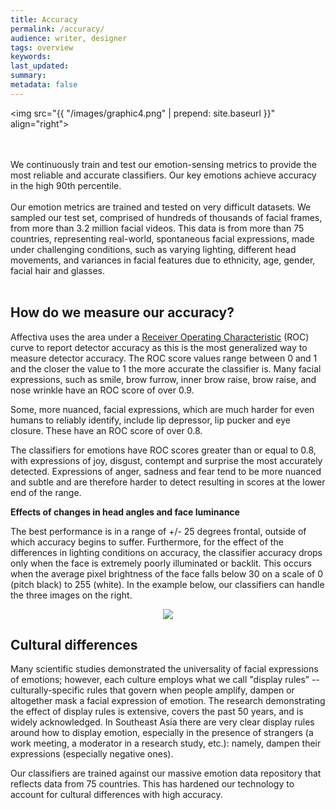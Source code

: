 ```yaml
---
title: Accuracy
permalink: /accuracy/
audience: writer, designer
tags: overview
keywords: 
last_updated: 
summary: 
metadata: false
---
```

<img src="{{ "/images/graphic4.png" | prepend: site.baseurl }}" align="right">

<br></br>
We continuously train and test our emotion-sensing metrics to provide the most reliable and accurate classifiers. Our key emotions achieve accuracy in the high 90th percentile.
<br></br>
Our emotion metrics are trained and tested on very difficult datasets.  We sampled our test set, comprised of hundreds of thousands of facial frames, from more than 3.2 million facial videos.  This data is from more than 75 countries, representing real-world, spontaneous facial expressions, made under challenging conditions, such as varying lighting, different head movements, and variances in facial features due to ethnicity, age, gender, facial hair and glasses. 
<br></br>

## How do we measure our accuracy?

Affectiva uses the area under a <a href=https://en.wikipedia.org/wiki/Receiver_operating_characteristic target=_blank>Receiver Operating Characteristic</a> (ROC) curve to report detector accuracy as this is the most generalized way to measure detector accuracy. The ROC score values range between 0 and 1 and the closer the value to 1 the more accurate the classifier is.
Many facial expressions, such as smile, brow furrow, inner brow raise, brow raise, and nose wrinkle have an ROC score of over 0.9. 

Some,  more nuanced, facial expressions, which are much harder for even humans to reliably identify, include    lip depressor, lip pucker and eye closure. These have an ROC score of over 0.8. 

The classifiers for emotions have ROC scores greater than or equal to 0.8, with expressions of joy, disgust, contempt and surprise the most accurately detected. Expressions of anger, sadness and fear tend to be more nuanced and subtle and are therefore harder to detect resulting in scores at the lower end of the range.


<strong>Effects of changes in head angles and face luminance</strong>

The best performance is in a range of +/- 25 degrees frontal, outside of which accuracy begins to suffer. Furthermore, for the effect of the differences in lighting conditions on accuracy, the classifier accuracy drops only when the face is extremely poorly illuminated or backlit. This occurs when the average pixel brightness of the face falls below 30 on a scale of 0 (pitch black) to 255 (white). In the example below, our classifiers can handle the three images on the right.

<center><img src={{ "/images/lighting.png" | prepend: site.baseurl }}></center>

## Cultural differences

Many scientific studies demonstrated the universality of facial expressions of emotions; however, each culture employs what we call "display rules” -- culturally-specific rules that govern when people amplify, dampen or altogether mask a facial expression of emotion. The research demonstrating the effect of display rules is extensive, covers the past 50 years, and is widely acknowledged. In Southeast Asia there are very clear display rules around how to display emotion, especially in the presence of strangers (a work meeting, a moderator in a research study, etc.): namely, dampen their expressions (especially negative ones).

Our classifiers are trained against our massive emotion data repository that reflects data from 75 countries.   This has hardened our technology to account for cultural differences with high accuracy.

